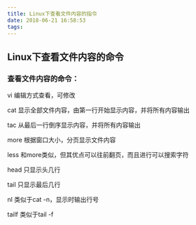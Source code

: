 ```yaml
---
title: Linux下查看文件内容的指令
date: 2018-06-21 16:58:53
tags:
---
```


## Linux下查看文件内容的命令
### 查看文件内容的命令：

vi      编辑方式查看，可修改

cat     显示全部文件内容，由第一行开始显示内容，并将所有内容输出

tac     从最后一行倒序显示内容，并将所有内容输出

more    根据窗口大小，分页显示文件内容

less    和more类似，但其优点可以往前翻页，而且进行可以搜索字符

head    只显示头几行

tail    只显示最后几行

nl      类似于cat -n，显示时输出行号

tailf   类似于tail -f 